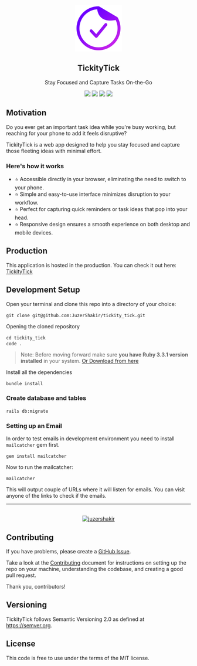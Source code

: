 <div align="center">
  <img src="app/assets/images/logo.png" width="128" />
  <h2>TickityTick</h2>
  <p>Stay Focused and Capture Tasks On-the-Go</p>
</div>

<div align="center">

  <!-- RUBY -->
  <img src="https://img.shields.io/badge/Ruby_3.3.1-CC342D?style=for-the-badge&logo=ruby&logoColor=white">

  <!-- RAILS -->
  <img src="https://img.shields.io/badge/Rails_7.1.3.4-CC0000?style=for-the-badge&logo=ruby-on-rails&logoColor=white">

  <!-- SQLite -->
  <img src="https://img.shields.io/badge/sqlite-%2307405e.svg?style=for-the-badge&logo=sqlite&logoColor=white">

  <!-- TailwindCSS -->
  <img src="https://img.shields.io/badge/tailwindcss-%2338B2AC.svg?style=for-the-badge&logo=tailwind-css&logoColor=white">

 <!-- MORE BADGES visit https://github.com/Ileriayo/markdown-badges -->

</div>

## Motivation

Do you ever get an important task idea while you're busy working, but reaching for your phone to add it feels disruptive?

TickityTick is a web app designed to help you stay focused and capture those fleeting ideas with minimal effort.

### Here's how it works

- ⭐ Accessible directly in your browser, eliminating the need to switch to your phone.
- ⭐ Simple and easy-to-use interface minimizes disruption to your workflow.
- ⭐ Perfect for capturing quick reminders or task ideas that pop into your head.
- ⭐ Responsive design ensures a smooth experience on both desktop and mobile devices.

## Production

This application is hosted in the production. You can check it out here: [TickityTick](https://tickity-tick.fly.dev/tasks)

## Development Setup

Open your terminal and clone this repo into a directory of your choice:

```
git clone git@github.com:JuzerShakir/tickity_tick.git
```

Opening the cloned repository

```
cd tickity_tick
code .
```

> Note: Before moving forward make sure **you have Ruby 3.3.1 version installed** in your system. [Or Download from here](https://gorails.com/setup)

Install all the dependencies

```
bundle install
```

### Create database and tables

```
rails db:migrate
```

### Setting up an Email

In order to test emails in development environment you need to install `mailcatcher` gem first.

```
gem install mailcatcher
```

Now to run the mailcatcher:

```
mailcatcher
```

This will output couple of URLs where it will listen for emails. You can visit anyone of the links to check if the emails.

---

<br>

<div align="center">
  <!-- BUY ME COFFEE -->
  <a href="https://www.buymeacoffee.com/juzershakir"> <img src="https://cdn.buymeacoffee.com/buttons/v2/default-yellow.png" height="50" width="210" alt="juzershakir" /></a>
</div>

## Contributing

If you have problems, please create a [GitHub Issue](https://github.com/JuzerShakir/tickity_tick/issues).

Take a look at the [Contributing](CONTRIBUTING.md) document for
instructions on setting up the repo on your machine, understanding the codebase,
and creating a good pull request.

Thank you, contributors!

## Versioning

TickityTick follows Semantic Versioning 2.0 as defined at https://semver.org.

## License

This code is free to use under the terms of the MIT license.
